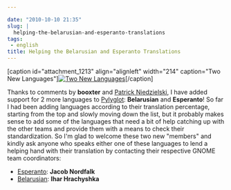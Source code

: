 ```yaml
---

date: "2010-10-10 21:35"
slug: |
  helping-the-belarusian-and-esperanto-translations
tags:
 - english
title: Helping the Belarusian and Esperanto Translations
---
```


\[caption id="attachment_1213" align="alignleft" width="214"
caption="Two New Languages"\][![Two New
Languages](http://www.ogmaciel.com/wp-content/uploads/2010/10/2397379457_f8345ee812-214x300.jpg)](http://www.ogmaciel.com/wp-content/uploads/2010/10/2397379457_f8345ee812.jpg)\[/caption\]

Thanks to comments by **booxter** and [Patrick
Niedzielski](http://freesoftwarehacker.blogspot.com/), I have added
support for 2 more languages to [Pylyglot](http://pylyglot.org):
**Belarusian** and **Esperanto**! So far I had been adding languages
according to their translation percentage, starting from the top and
slowly moving down the list, but it probably makes sense to add some of
the languages that need a bit of help catching up with the other teams
and provide them with a means to check their standardization. So I'm
glad to welcome these two new "members" and kindly ask anyone who speaks
either one of these languages to lend a helping hand with their
translation by contacting their respective GNOME team coordinators:

-   [Esperanto](http://l10n.gnome.org/teams/eo): **Jacob Nordfalk**
-   [Belarusian](http://l10n.gnome.org/teams/be): **Ihar Hrachyshka**
